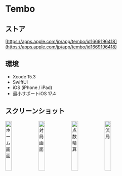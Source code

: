 # Tembo
## ストア
[https://apps.apple.com/jp/app/tembo/id1669196418](https://apps.apple.com/jp/app/tembo/id1669196418)

## 環境
- Xcode 15.3
- SwiftUI
- iOS (iPhone / iPad)
- 最小サポートiOS 17.4

## スクリーンショット
<img alt="ホーム画面" src="https://github.com/kyamisuke/TemBo/assets/43660948/9c91ab46-4b3c-404a-bd8d-504c2d6978d2" width="20%">
<img alt="対局画面" src="https://github.com/kyamisuke/TemBo/assets/43660948/287b5670-abae-460c-a9a6-5528c8696341" width="20%">
<img alt="点数精算" src="https://github.com/kyamisuke/TemBo/assets/43660948/c1b82922-e0bc-4d7b-b853-b54039cc0468" width="20%">
<img alt="流局" src="https://github.com/kyamisuke/TemBo/assets/43660948/0c020ed4-1542-450d-896f-9ba301edf594" width="20%">
